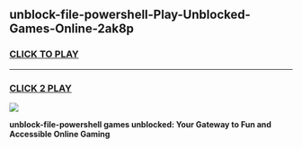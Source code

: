 
## unblock-file-powershell-Play-Unblocked-Games-Online-2ak8p
<h3>
<a href="https://premium76.site?title=unblock-file-powershell&ref=25A">CLICK TO PLAY</a></h3>
<hr>

<h3>
<a href="https://premium76.site?title=unblock-file-powershell&ref=25A">CLICK 2 PLAY</a>
  
</h3>

<a href="https://premium76.site?title=unblock-file-powershell&ref=25A"><img src="https://clearcache.store/games.png"></a>


**unblock-file-powershell games unblocked: Your Gateway to Fun and Accessible Online Gaming**
